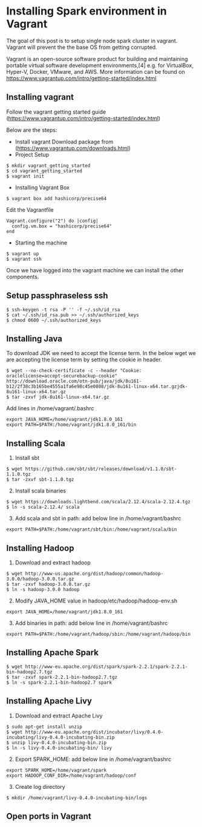 # Installing Spark environment in Vagrant
The goal of this post is to setup single node spark cluster in vagrant. Vagrant will prevent the the base OS from getting corrupted.

Vagrant is an open-source software product for building and maintaining portable virtual software development environments,[4] e.g. for VirtualBox, Hyper-V, Docker, VMware, and AWS. More information can be found on https://www.vagrantup.com/intro/getting-started/index.html

## Installing vagrant
Follow the vagrant getting started guide (https://www.vagrantup.com/intro/getting-started/index.html)

Below are the steps:
* Install vagrant
Download package from (https://www.vagrantup.com/downloads.html)
* Project Setup
```shell
$ mkdir vagrant_getting_started
$ cd vagrant_getting_started
$ vagrant init
```
* Installing Vagrant Box
```shell
$ vagrant box add hashicorp/precise64
```

Edit the Vagrantfile

```vim
Vagrant.configure("2") do |config|
  config.vm.box = "hashicorp/precise64"
end
```

* Starting the machine

```shell
$ vagrant up
$ vagrant ssh
```

Once we have logged into the vagrant machine we can install the other components.

## Setup passphraseless ssh
```shell
$ ssh-keygen -t rsa -P '' -f ~/.ssh/id_rsa
$ cat ~/.ssh/id_rsa.pub >> ~/.ssh/authorized_keys
$ chmod 0600 ~/.ssh/authorized_keys
```

## Installing Java
To download JDK we need to accept the license term. In the below wget we are accepting the license term by setting the cookie in header.
```shell
$ wget --no-check-certificate -c --header "Cookie: oraclelicense=accept-securebackup-cookie" http://download.oracle.com/otn-pub/java/jdk/8u161-b12/2f38c3b165be4555a1fa6e98c45e0808/jdk-8u161-linux-x64.tar.gzjdk-8u161-linux-x64.tar.gz
$ tar -zxvf jdk-8u161-linux-x64.tar.gz
```

Add lines in /home/vagrant/.bashrc
```vim
export JAVA_HOME=/home/vagrant/jdk1.8.0_161
export PATH=$PATH:/home/vagrant/jdk1.8.0_161/bin
```

## Installing Scala
1. Install sbt
```shell
$ wget https://github.com/sbt/sbt/releases/download/v1.1.0/sbt-1.1.0.tgz
$ tar -zxvf sbt-1.1.0.tgz
```
2. Install scala binaries
```shell
$ wget https://downloads.lightbend.com/scala/2.12.4/scala-2.12.4.tgz
$ ln -s scala-2.12.4/ scala
```
3. Add scala and sbt in path: add below line in /home/vagrant/bashrc
```vim
export PATH=$PATH:/home/vagrant/sbt/bin:/home/vagrant/scala/bin
```

## Installing Hadoop
1. Download and extract hadoop
```shell
$ wget http://www-us.apache.org/dist/hadoop/common/hadoop-3.0.0/hadoop-3.0.0.tar.gz
$ tar -zxvf hadoop-3.0.0.tar.gz
$ ln -s hadoop-3.0.0 hadoop
```

2. Modify JAVA_HOME value in hadoop/etc/hadoop/hadoop-env.sh
```vim
export JAVA_HOME=/home/vagrant/jdk1.8.0_161
```

3. Add binaries in path: add below line in /home/vagrant/bashrc
```vim
export PATH=$PATH:/home/vagrant/hadoop/sbin:/home/vagrant/hadoop/bin
```

## Installing Apache Spark
```shell
$ wget http://www-eu.apache.org/dist/spark/spark-2.2.1/spark-2.2.1-bin-hadoop2.7.tgz
$ tar -zxvf spark-2.2.1-bin-hadoop2.7.tgz
$ ln -s spark-2.2.1-bin-hadoop2.7 spark
```

## Installing Apache Livy
1. Download and extract Apache Livy
```shell
$ sudo apt-get install unzip
$ wget http://www-eu.apache.org/dist/incubator/livy/0.4.0-incubating/livy-0.4.0-incubating-bin.zip
$ unzip livy-0.4.0-incubating-bin.zip
$ ln -s livy-0.4.0-incubating-bin/ livy
```

2. Export SPARK_HOME: add below line in /home/vagrant/bashrc
```vim
export SPARK_HOME=/home/vagrant/spark
export HADOOP_CONF_DIR=/home/vagrant/hadoop/conf
```

3. Create log directory
```shell
$ mkdir /home/vagrant/livy-0.4.0-incubating-bin/logs
```

## Open ports in Vagrant
